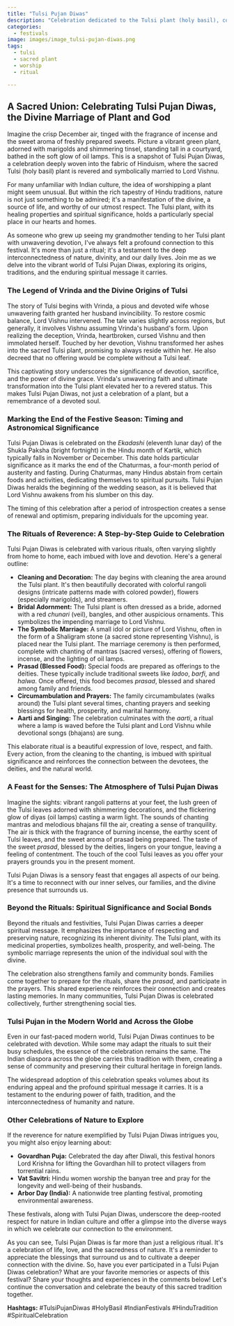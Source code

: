 ```yaml
---
title: "Tulsi Pujan Diwas"
description: "Celebration dedicated to the Tulsi plant (holy basil), considered sacred in Hinduism. Involves worship and ritual marriage to Vishnu."
categories:
  - festivals
image: images/image_tulsi-pujan-diwas.png
tags:
  - tulsi
  - sacred plant
  - worship
  - ritual

---
```


## A Sacred Union: Celebrating Tulsi Pujan Diwas, the Divine Marriage of Plant and God

Imagine the crisp December air, tinged with the fragrance of incense and the sweet aroma of freshly prepared sweets. Picture a vibrant green plant, adorned with marigolds and shimmering tinsel, standing tall in a courtyard, bathed in the soft glow of oil lamps. This is a snapshot of Tulsi Pujan Diwas, a celebration deeply woven into the fabric of Hinduism, where the sacred Tulsi (holy basil) plant is revered and symbolically married to Lord Vishnu.

For many unfamiliar with Indian culture, the idea of worshipping a plant might seem unusual. But within the rich tapestry of Hindu traditions, nature is not just something to be admired; it's a manifestation of the divine, a source of life, and worthy of our utmost respect. The Tulsi plant, with its healing properties and spiritual significance, holds a particularly special place in our hearts and homes.

As someone who grew up seeing my grandmother tending to her Tulsi plant with unwavering devotion, I've always felt a profound connection to this festival. It's more than just a ritual; it's a testament to the deep interconnectedness of nature, divinity, and our daily lives. Join me as we delve into the vibrant world of Tulsi Pujan Diwas, exploring its origins, traditions, and the enduring spiritual message it carries.

### The Legend of Vrinda and the Divine Origins of Tulsi

The story of Tulsi begins with Vrinda, a pious and devoted wife whose unwavering faith granted her husband invincibility. To restore cosmic balance, Lord Vishnu intervened. The tale varies slightly across regions, but generally, it involves Vishnu assuming Vrinda's husband's form. Upon realizing the deception, Vrinda, heartbroken, cursed Vishnu and then immolated herself. Touched by her devotion, Vishnu transformed her ashes into the sacred Tulsi plant, promising to always reside within her. He also decreed that no offering would be complete without a Tulsi leaf.

This captivating story underscores the significance of devotion, sacrifice, and the power of divine grace. Vrinda's unwavering faith and ultimate transformation into the Tulsi plant elevated her to a revered status. This makes Tulsi Pujan Diwas, not just a celebration of a plant, but a remembrance of a devoted soul.

### Marking the End of the Festive Season: Timing and Astronomical Significance

Tulsi Pujan Diwas is celebrated on the *Ekadashi* (eleventh lunar day) of the Shukla Paksha (bright fortnight) in the Hindu month of Kartik, which typically falls in November or December. This date holds particular significance as it marks the end of the Chaturmas, a four-month period of austerity and fasting. During Chaturmas, many Hindus abstain from certain foods and activities, dedicating themselves to spiritual pursuits. Tulsi Pujan Diwas heralds the beginning of the wedding season, as it is believed that Lord Vishnu awakens from his slumber on this day.

The timing of this celebration after a period of introspection creates a sense of renewal and optimism, preparing individuals for the upcoming year.

### The Rituals of Reverence: A Step-by-Step Guide to Celebration

Tulsi Pujan Diwas is celebrated with various rituals, often varying slightly from home to home, each imbued with love and devotion. Here's a general outline:

*   **Cleaning and Decoration:** The day begins with cleaning the area around the Tulsi plant. It's then beautifully decorated with colorful rangoli designs (intricate patterns made with colored powder), flowers (especially marigolds), and streamers.
*   **Bridal Adornment:** The Tulsi plant is often dressed as a bride, adorned with a red *chunari* (veil), bangles, and other auspicious ornaments. This symbolizes the impending marriage to Lord Vishnu.
*   **The Symbolic Marriage:** A small idol or picture of Lord Vishnu, often in the form of a Shaligram stone (a sacred stone representing Vishnu), is placed near the Tulsi plant. The marriage ceremony is then performed, complete with chanting of mantras (sacred verses), offering of flowers, incense, and the lighting of oil lamps.
*   **Prasad (Blessed Food):** Special foods are prepared as offerings to the deities. These typically include traditional sweets like *ladoo*, *barfi*, and *halwa*. Once offered, this food becomes *prasad*, blessed and shared among family and friends.
*   **Circumambulation and Prayers:** The family circumambulates (walks around) the Tulsi plant several times, chanting prayers and seeking blessings for health, prosperity, and marital harmony.
*   **Aarti and Singing:** The celebration culminates with the *aarti*, a ritual where a lamp is waved before the Tulsi plant and Lord Vishnu while devotional songs (bhajans) are sung.

This elaborate ritual is a beautiful expression of love, respect, and faith. Every action, from the cleaning to the chanting, is imbued with spiritual significance and reinforces the connection between the devotees, the deities, and the natural world.

### A Feast for the Senses: The Atmosphere of Tulsi Pujan Diwas

Imagine the sights: vibrant rangoli patterns at your feet, the lush green of the Tulsi leaves adorned with shimmering decorations, and the flickering glow of diyas (oil lamps) casting a warm light. The sounds of chanting mantras and melodious bhajans fill the air, creating a sense of tranquility. The air is thick with the fragrance of burning incense, the earthy scent of Tulsi leaves, and the sweet aroma of prasad being prepared. The taste of the sweet *prasad*, blessed by the deities, lingers on your tongue, leaving a feeling of contentment. The touch of the cool Tulsi leaves as you offer your prayers grounds you in the present moment.

Tulsi Pujan Diwas is a sensory feast that engages all aspects of our being. It's a time to reconnect with our inner selves, our families, and the divine presence that surrounds us.

### Beyond the Rituals: Spiritual Significance and Social Bonds

Beyond the rituals and festivities, Tulsi Pujan Diwas carries a deeper spiritual message. It emphasizes the importance of respecting and preserving nature, recognizing its inherent divinity. The Tulsi plant, with its medicinal properties, symbolizes health, prosperity, and well-being. The symbolic marriage represents the union of the individual soul with the divine.

The celebration also strengthens family and community bonds. Families come together to prepare for the rituals, share the *prasad*, and participate in the prayers. This shared experience reinforces their connection and creates lasting memories. In many communities, Tulsi Pujan Diwas is celebrated collectively, further strengthening social ties.

### Tulsi Pujan in the Modern World and Across the Globe

Even in our fast-paced modern world, Tulsi Pujan Diwas continues to be celebrated with devotion. While some may adapt the rituals to suit their busy schedules, the essence of the celebration remains the same. The Indian diaspora across the globe carries this tradition with them, creating a sense of community and preserving their cultural heritage in foreign lands.

The widespread adoption of this celebration speaks volumes about its enduring appeal and the profound spiritual message it carries. It is a testament to the enduring power of faith, tradition, and the interconnectedness of humanity and nature.

### Other Celebrations of Nature to Explore

If the reverence for nature exemplified by Tulsi Pujan Diwas intrigues you, you might also enjoy learning about:

*   **Govardhan Puja:** Celebrated the day after Diwali, this festival honors Lord Krishna for lifting the Govardhan hill to protect villagers from torrential rains.
*   **Vat Savitri:** Hindu women worship the banyan tree and pray for the longevity and well-being of their husbands.
*   **Arbor Day (India):** A nationwide tree planting festival, promoting environmental awareness.

These festivals, along with Tulsi Pujan Diwas, underscore the deep-rooted respect for nature in Indian culture and offer a glimpse into the diverse ways in which we celebrate our connection to the environment.

As you can see, Tulsi Pujan Diwas is far more than just a religious ritual. It's a celebration of life, love, and the sacredness of nature. It's a reminder to appreciate the blessings that surround us and to cultivate a deeper connection with the divine. So, have you ever participated in a Tulsi Pujan Diwas celebration? What are your favorite memories or aspects of this festival? Share your thoughts and experiences in the comments below! Let's continue the conversation and celebrate the beauty of this sacred tradition together.

**Hashtags:** #TulsiPujanDiwas #HolyBasil #IndianFestivals #HinduTradition #SpiritualCelebration

